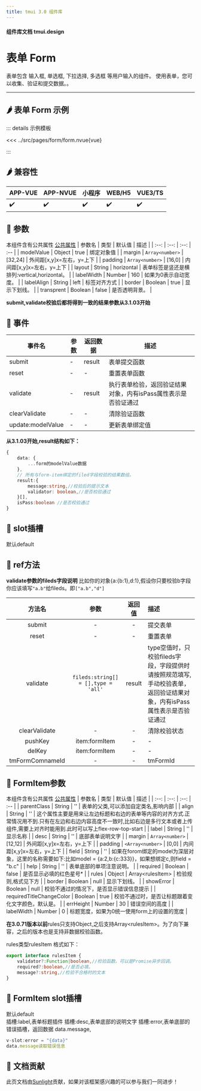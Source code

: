 ```yaml
---
title: tmui 3.0 组件库
---
```


<script setup>
import webview from '../components/mobileWebview.vue'
</script>

#### 组件库文档 tmui.design

# 表单 Form
表单包含 输入框, 单选框, 下拉选择, 多选框 等用户输入的组件。 使用表单，您可以收集、验证和提交数据。。

---

## :hot_pepper: 表单 Form 示例

<webview url="https://tmui.design/h5/#/pages/form/form"></webview>

::: details 示例模板

<<< ../src/pages/form/form.nvue{vue}

:::

## :hot_pepper: 兼容性

| APP-VUE | APP-NVUE | 小程序 | WEB/H5 | VUE3/TS |
| --- | --- | --- | --- | --- |
| :heavy_check_mark: | :heavy_check_mark: | :heavy_check_mark: | :heavy_check_mark: | :heavy_check_mark: |

## :seedling: 参数
本组件含有公共属性 [公共属性](/spec/组件公共样式.html)
| 参数名 | 类型 | 默认值 | 描述 |
| :--: | :--: | :--: | :-- |
| modelValue | Object | true | 绑定对象值 |
| margin | `Array<number>` | [32,24] | 外间距[x,y]x=左右，y=上下 |
| padding | `Array<number>` | [16,0] | 内间距[x,y]x=左右，y=上下 |
| layout | String | horizontal | 表单标签是竖还是横排列:vertical,horizontal。 |
| labelWidth | Number | 160 | 如果为0表示自动宽度。 |
| labelAlign | String | left | 标签对齐方式 |
| border | Boolean | true | 显示下划线。 |
| transprent | Boolean | false | 是否透明背景。 |

**submit,validate校验后都将得到一致的结果参数从3.1.03开始**

## :rose: 事件
| 事件名 | 参数 | 返回数据 | 描述 |
| --- | --- | --- | --- |
| submit | - | result | 表单提交函数 |
| reset | - | - | 重置表单函数 |
| validate | - | result | 执行表单检验，返回验证结果对象，内有isPass属性表示是否验证通过 |
| clearValidate | - | - | 清除验证函数 |
| update:modelValue | - | - | 更新表单绑定值 |

**从3.1.03开始,result结构如下：**
```ts
{ 
	data: {
		...form的modelValue数据
	},
	// 所有与form-item绑定的filed字段校验的结果数组。
	result:{
		message:string,//校验后的提示文本
		validator: boolean,//是否校验通过
	}[],
	isPass:boolean //是否校验通过
}

```


## :corn: slot插槽
默认default

## :green_salad: ref方法

**validate参数的fileds字段说明**
比如你的对象{a:{b:1},d:1},假设你只要校验b字段你应该填写```"a.b"```给fileds。即```["a.b","d"]```

| 方法名 | 参数 | 返回值 | 描述 |
| :--: | :--: | :--: | :-- |
| submit | - | - | 提交表单 |
| reset | - | - | 重置表单 |
| validate | ```fileds:string[] = [],type = 'all'``` | result  | type空值时，只校验fileds字段，字段提供时请按照规范填写,手动校验表单，返回验证结果对象，内有isPass属性表示是否验证通过 |
| clearValidate | - | - | 清除校验状态 |
| pushKey | item:formItem | - | - |
| delKey | item:formItem | - | - |
| tmFormComnameId | - | - | tmFormId |



## :seedling: FormItem参数
本组件含有公共属性 [公共属性](/spec/组件公共样式.html)
| 参数名 | 类型 | 默认值 | 描述 |
| :--: | :--: | :--: | :-- |
| parentClass | String | '' | 表单的父类,可以添加自定类名,影响内部 |
| align | String | '' | 这个属性主要是用来让左边标题和右边的表单等内容的对齐方式.正常情况用不到.只有在左边和右边内容高度不一致时,比如右边是多行文本或者上传组件,需要上对齐时能用到.此时可以写上flex-row-top-start |
| label | String | '' | 显示名称 |
| desc | String | '' | 底部表单说明文字 |
| margin | `Array<number>` | [12,12] | 外间距[x,y]x=左右，y=上下 |
| padding | `<Array<number>` | [0,0] | 内间距[x,y]x=左右，y=上下 |
| field | String | '' | 如果在forom绑定的model为深层对象，这里的名称需要如下:比如model = {a:2,b:{c:333}}，如果想绑定c,则field = "b.c" |
| help | String | '' | 表单底部的单项注意说明。 |
| required | Boolean | false | 是否显示必填的红色星号* |
| rules<Badge type="danger" text="v3.0.71+" vertical="middle" /> | Object | Array\<rulesItem\> | 检验规则,格式见下方 |
| border | Boolean | null | 显示下划线。 |
| showError<Badge type="danger" text="v3.0.71+" vertical="middle" /> | Boolean | null | 校验不通过的情况下，是否显示错误信息提示 |
| requiredTitleChangeColor<Badge type="danger" text="v3.0.81+" vertical="middle" /> | Boolean | true | 校验不通过时，是否让标题跟着变化文字颜色，默认是。 |
| errHeight<Badge type="danger" text="v3.1.04+" vertical="middle" /> | Number | 30 | 错误空间的高度 |
| labelWidth<Badge type="danger" text="v3.1.07+" vertical="middle" /> | Number | 0 | 标题宽度，如果为0统一使用form上的设置的宽度 |

**在3.0.71版本以前**rules只支持Object,之后支持Array\<rulesItem\>。为了向下兼容，之后的版本也是支持非数据校验函数。

rules类型rulesItem 格式如下：
```ts
export interface rulesItem {
    validator?:Function|boolean,//检验函数。可以是Promise异步回调。
    required?:boolean,//是否必填。
    message?:string,//检验不合格时的文本
}
```
## :corn: FormItem slot插槽
默认default<br>
插槽:label,表单标题插件
插槽:desc,表单底部的说明文字
插槽:error,表单底部的错误插槽，返回数据 data.message,

```ts
v-slot:error = "{data}"
data.message读取错误信息

```

## :couplekiss: 文档贡献
此页文档由[Sunlight](https://gitee.com/rzg)贡献，如果对该框架感兴趣的可以参与我们一同进步！

